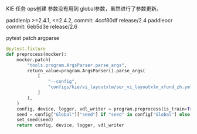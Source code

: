 KIE 任务 ops创建 参数没有用到 global参数，虽然进行了参数更新。

paddlenlp >=2.4.1, <=2.4.2, commit: 4ccf80df release/2.4
paddleocr commit: 6eb5d3e release/2.6

pytest patch argparse

```python
@pytest.fixture
def preprocess(mocker):
    mocker.patch(
        "tools.program.ArgsParser.parse_args",
        return_value=program.ArgsParser().parse_args(
            [
                "--config",
                "configs/kie/vi_layoutxlm/ser_vi_layoutxlm_xfund_zh.yml",
            ]
        ),
    )
    config, device, logger, vdl_writer = program.preprocess(is_train=True)
    seed = config["Global"]["seed"] if "seed" in config["Global"] else 1024
    set_seed(seed)
    return config, device, logger, vdl_writer
```